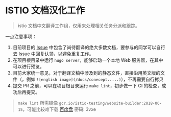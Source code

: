 # ISTIO 文档汉化工作

> istio 文档中文翻译工作组，仅用来处理相关任务分派和跟踪。

一点注意事项：

1. 目前项目的 [Issue](https://github.com/servicemesher/istio-official-translation/issues) 中包含了尚待翻译的绝大多数文档，要参与的同学可以自行去 Issue 中回复认领，以避免重复工作。
2. 在项目根目录中运行 `hugo server`，能够启动一个本地 Web 服务器，在其中可以进行预览。
3. 目前大家统一意见，对于翻译文稿中涉及到的静态文件，直接沿用英文版的文件（，例如 `![english image](/docs/conecept.....)`），不再需要自行拷贝
4. 提交 PR 之前，可以在项目根目录运行 `make lint`，初步做一下 CI 的检查，成功后再提交。

> `make lint` 所需镜像 `gcr.io/istio-testing/website-builder:2018-06-15`，可能比较难下载
> [百度盘](https://pan.baidu.com/s/1w2UE-YEUO-79pNwbE5UM4w) 密码: 3vxe